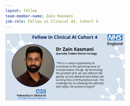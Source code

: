 ```yaml
---
layout: fellow
team-member-name: Zain Kasmani
job-role: Fellow in Clinical AI, Cohort 4
---
```

<img src="/assets/img/fellow/card/zain-kasmani-quote.jpg" alt="Alt text" style="width:75%;">